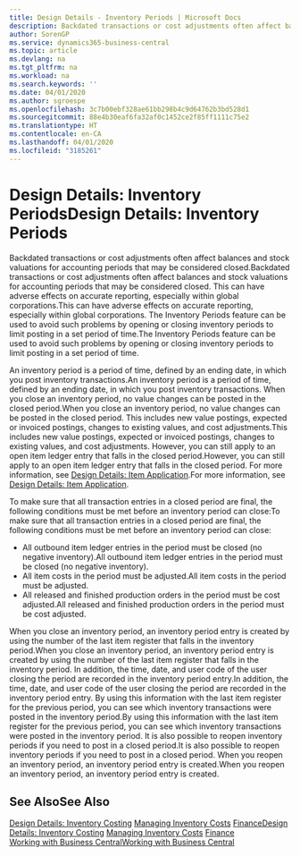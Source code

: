 ```yaml
---
title: Design Details - Inventory Periods | Microsoft Docs
description: Backdated transactions or cost adjustments often affect balances and stock valuations for accounting periods that may be considered closed. This can have adverse effects on accurate reporting, especially within global corporations. The Inventory Periods feature can be used to avoid such problems by opening or closing inventory periods to limit posting in a set period of time.
author: SorenGP
ms.service: dynamics365-business-central
ms.topic: article
ms.devlang: na
ms.tgt_pltfrm: na
ms.workload: na
ms.search.keywords: ''
ms.date: 04/01/2020
ms.author: sgroespe
ms.openlocfilehash: 3c7b00ebf328ae61bb298b4c9d64762b3bd528d1
ms.sourcegitcommit: 88e4b30eaf6fa32af0c1452ce2f85ff1111c75e2
ms.translationtype: HT
ms.contentlocale: en-CA
ms.lasthandoff: 04/01/2020
ms.locfileid: "3185261"
---
```

# <a name="design-details-inventory-periods"></a><span data-ttu-id="bb65e-105">Design Details: Inventory Periods</span><span class="sxs-lookup"><span data-stu-id="bb65e-105">Design Details: Inventory Periods</span></span>
<span data-ttu-id="bb65e-106">Backdated transactions or cost adjustments often affect balances and stock valuations for accounting periods that may be considered closed.</span><span class="sxs-lookup"><span data-stu-id="bb65e-106">Backdated transactions or cost adjustments often affect balances and stock valuations for accounting periods that may be considered closed.</span></span> <span data-ttu-id="bb65e-107">This can have adverse effects on accurate reporting, especially within global corporations.</span><span class="sxs-lookup"><span data-stu-id="bb65e-107">This can have adverse effects on accurate reporting, especially within global corporations.</span></span> <span data-ttu-id="bb65e-108">The Inventory Periods feature can be used to avoid such problems by opening or closing inventory periods to limit posting in a set period of time.</span><span class="sxs-lookup"><span data-stu-id="bb65e-108">The Inventory Periods feature can be used to avoid such problems by opening or closing inventory periods to limit posting in a set period of time.</span></span>  

 <span data-ttu-id="bb65e-109">An inventory period is a period of time, defined by an ending date, in which you post inventory transactions.</span><span class="sxs-lookup"><span data-stu-id="bb65e-109">An inventory period is a period of time, defined by an ending date, in which you post inventory transactions.</span></span> <span data-ttu-id="bb65e-110">When you close an inventory period, no value changes can be posted in the closed period.</span><span class="sxs-lookup"><span data-stu-id="bb65e-110">When you close an inventory period, no value changes can be posted in the closed period.</span></span> <span data-ttu-id="bb65e-111">This includes new value postings, expected or invoiced postings, changes to existing values, and cost adjustments.</span><span class="sxs-lookup"><span data-stu-id="bb65e-111">This includes new value postings, expected or invoiced postings, changes to existing values, and cost adjustments.</span></span> <span data-ttu-id="bb65e-112">However, you can still apply to an open item ledger entry that falls in the closed period.</span><span class="sxs-lookup"><span data-stu-id="bb65e-112">However, you can still apply to an open item ledger entry that falls in the closed period.</span></span> <span data-ttu-id="bb65e-113">For more information, see [Design Details: Item Application](design-details-item-application.md).</span><span class="sxs-lookup"><span data-stu-id="bb65e-113">For more information, see [Design Details: Item Application](design-details-item-application.md).</span></span>  

 <span data-ttu-id="bb65e-114">To make sure that all transaction entries in a closed period are final, the following conditions must be met before an inventory period can close:</span><span class="sxs-lookup"><span data-stu-id="bb65e-114">To make sure that all transaction entries in a closed period are final, the following conditions must be met before an inventory period can close:</span></span>  

-   <span data-ttu-id="bb65e-115">All outbound item ledger entries in the period must be closed (no negative inventory).</span><span class="sxs-lookup"><span data-stu-id="bb65e-115">All outbound item ledger entries in the period must be closed (no negative inventory).</span></span>  
-   <span data-ttu-id="bb65e-116">All item costs in the period must be adjusted.</span><span class="sxs-lookup"><span data-stu-id="bb65e-116">All item costs in the period must be adjusted.</span></span>  
-   <span data-ttu-id="bb65e-117">All released and finished production orders in the period must be cost adjusted.</span><span class="sxs-lookup"><span data-stu-id="bb65e-117">All released and finished production orders in the period must be cost adjusted.</span></span>  

 <span data-ttu-id="bb65e-118">When you close an inventory period, an inventory period entry is created by using the number of the last item register that falls in the inventory period.</span><span class="sxs-lookup"><span data-stu-id="bb65e-118">When you close an inventory period, an inventory period entry is created by using the number of the last item register that falls in the inventory period.</span></span> <span data-ttu-id="bb65e-119">In addition, the time, date, and user code of the user closing the period are recorded in the inventory period entry.</span><span class="sxs-lookup"><span data-stu-id="bb65e-119">In addition, the time, date, and user code of the user closing the period are recorded in the inventory period entry.</span></span> <span data-ttu-id="bb65e-120">By using this information with the last item register for the previous period, you can see which inventory transactions were posted in the inventory period.</span><span class="sxs-lookup"><span data-stu-id="bb65e-120">By using this information with the last item register for the previous period, you can see which inventory transactions were posted in the inventory period.</span></span> <span data-ttu-id="bb65e-121">It is also possible to reopen inventory periods if you need to post in a closed period.</span><span class="sxs-lookup"><span data-stu-id="bb65e-121">It is also possible to reopen inventory periods if you need to post in a closed period.</span></span> <span data-ttu-id="bb65e-122">When you reopen an inventory period, an inventory period entry is created.</span><span class="sxs-lookup"><span data-stu-id="bb65e-122">When you reopen an inventory period, an inventory period entry is created.</span></span>  

## <a name="see-also"></a><span data-ttu-id="bb65e-123">See Also</span><span class="sxs-lookup"><span data-stu-id="bb65e-123">See Also</span></span>  
 <span data-ttu-id="bb65e-124">[Design Details: Inventory Costing](design-details-inventory-costing.md) [Managing Inventory Costs](finance-manage-inventory-costs.md) [Finance](finance.md)</span><span class="sxs-lookup"><span data-stu-id="bb65e-124">[Design Details: Inventory Costing](design-details-inventory-costing.md) [Managing Inventory Costs](finance-manage-inventory-costs.md) [Finance](finance.md)</span></span>  
 [<span data-ttu-id="bb65e-125">Working with Business Central</span><span class="sxs-lookup"><span data-stu-id="bb65e-125">Working with Business Central</span></span>](ui-work-product.md)
